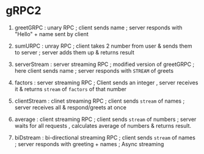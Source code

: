 # gRPC2

1) greetGRPC : unary RPC ; client sends name ; server responds with "Hello" + name sent by client

2) sumURPC : unray RPC ; client takes 2 number from user & sends them to server ; server adds them up & returns result

3) serverStream : server streaming RPC ; modified version of greetGRPC ; here client sends name ; server responds with `STREAM` of greets

4) factors : server streaming RPC ; Client sends an integer , server receives it & returns `stream` of `factors` of that number

5) clientStream : clinet streaming RPC ; client sends `stream` of names ; server receives all & respond/greets at once

6) average : client streaming RPC ; client sends `stream` of numbers ; server waits for all requests , calculates average of numbers & returns result.

7) biDstream : bi-directional streaming RPC ; client sends `stream` of names ; server responds with greeting + names ; Async streaming
